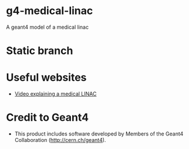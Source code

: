 # g4-medical-linac
A geant4 model of a medical linac

# Static branch

# Useful websites
- [Video explaining a medical LINAC](https://www.youtube.com/watch?v=jSgnWfbEx1A)

# Credit to Geant4
- This product includes software developed by Members of the Geant4 Collaboration (http://cern.ch/geant4).
